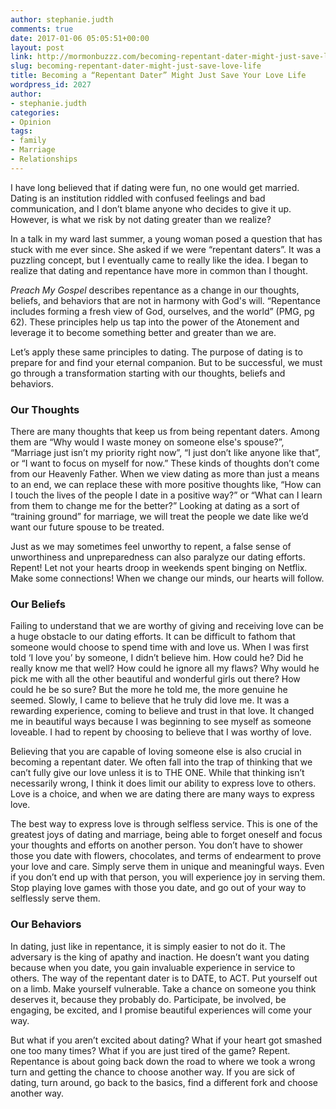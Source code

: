 ```yaml
---
author: stephanie.judth
comments: true
date: 2017-01-06 05:05:51+00:00
layout: post
link: http://mormonbuzzz.com/becoming-repentant-dater-might-just-save-love-life/
slug: becoming-repentant-dater-might-just-save-love-life
title: Becoming a “Repentant Dater” Might Just Save Your Love Life
wordpress_id: 2027
author:
- stephanie.judth
categories:
- Opinion
tags:
- family
- Marriage
- Relationships
---
```


I have long believed that if dating were fun, no one would get married. Dating is an institution riddled with confused feelings and bad communication, and I don’t blame anyone who decides to give it up. However, is what we risk by not dating greater than we realize?

In a talk in my ward last summer, a young woman posed a question that has stuck with me ever since. She asked if we were “repentant daters”. It was a puzzling concept, but I eventually came to really like the idea. I began to realize that dating and repentance have more in common than I thought.

_Preach My Gospel_ describes repentance as a change in our thoughts, beliefs, and behaviors that are not in harmony with God's will. “Repentance includes forming a fresh view of God, ourselves, and the world” (PMG, pg 62). These principles help us tap into the power of the Atonement and leverage it to become something better and greater than we are.

Let’s apply these same principles to dating. The purpose of dating is to prepare for and find your eternal companion. But to be successful, we must go through a transformation starting with our thoughts, beliefs and behaviors.


### Our Thoughts


There are many thoughts that keep us from being repentant daters. Among them are “Why would I waste money on someone else's spouse?”, “Marriage just isn’t my priority right now”, “I just don’t like anyone like that”, or “I want to focus on myself for now.” These kinds of thoughts don’t come from our Heavenly Father. When we view dating as more than just a means to an end, we can replace these with more positive thoughts like, “How can I touch the lives of the people I date in a positive way?” or “What can I learn from them to change me for the better?” Looking at dating as a sort of “training ground” for marriage, we will treat the people we date like we’d want our future spouse to be treated.

Just as we may sometimes feel unworthy to repent, a false sense of unworthiness and unpreparedness can also paralyze our dating efforts. Repent! Let not your hearts droop in weekends spent binging on Netflix. Make some connections! When we change our minds, our hearts will follow.


### Our Beliefs


Failing to understand that we are worthy of giving and receiving love can be a huge obstacle to our dating efforts. It can be difficult to fathom that someone would choose to spend time with and love us. When I was first told ‘I love you’ by someone, I didn’t believe him. How could he? Did he really know me that well? How could he ignore all my flaws? Why would he pick me with all the other beautiful and wonderful girls out there? How could he be so sure? But the more he told me, the more genuine he seemed. Slowly, I came to believe that he truly did love me. It was a rewarding experience, coming to believe and trust in that love. It changed me in beautiful ways because I was beginning to see myself as someone loveable. I had to repent by choosing to believe that I was worthy of love.

Believing that you are capable of loving someone else is also crucial in becoming a repentant dater. We often fall into the trap of thinking that we can’t fully give our love unless it is to THE ONE. While that thinking isn’t necessarily wrong, I think it does limit our ability to express love to others. Love is a choice, and when we are dating there are many ways to express love.

The best way to express love is through selfless service. This is one of the greatest joys of dating and marriage, being able to forget oneself and focus your thoughts and efforts on another person. You don’t have to shower those you date with flowers, chocolates, and terms of endearment to prove your love and care. Simply serve them in unique and meaningful ways. Even if you don’t end up with that person, you will experience joy in serving them. Stop playing love games with those you date, and go out of your way to selflessly serve them.


### Our Behaviors


In dating, just like in repentance, it is simply easier to not do it. The adversary is the king of apathy and inaction. He doesn’t want you dating because when you date, you gain invaluable experience in service to others. The way of the repentant dater is to DATE, to ACT. Put yourself out on a limb. Make yourself vulnerable. Take a chance on someone you think deserves it, because they probably do. Participate, be involved, be engaging, be excited, and I promise beautiful experiences will come your way.

But what if you aren’t excited about dating? What if your heart got smashed one too many times? What if you are just tired of the game? Repent. Repentance is about going back down the road to where we took a wrong turn and getting the chance to choose another way. If you are sick of dating, turn around, go back to the basics, find a different fork and choose another way.
